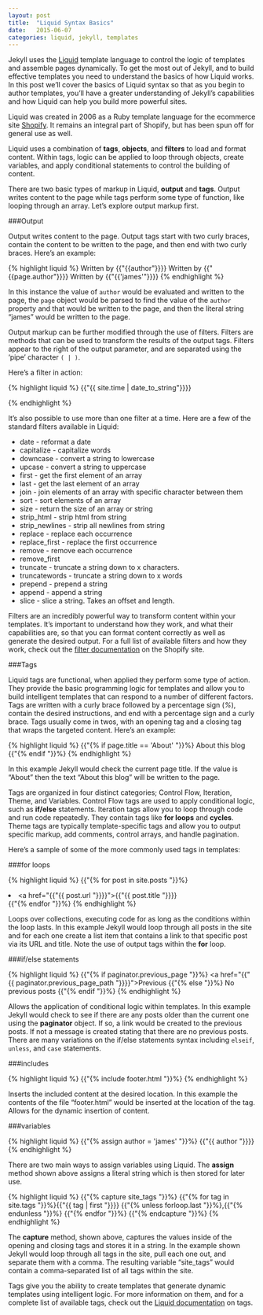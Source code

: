 ```yaml
---
layout: post
title:  "Liquid Syntax Basics"
date:   2015-06-07
categories: liquid, jekyll, templates
---
```

Jekyll uses the [Liquid](http://liquidmarkup.org/ "liquid") template language to control the logic of templates and assemble pages dynamically. To get the most out of Jekyll, and to build effective templates you need to understand the basics of how Liquid works. In this post we’ll cover the basics of Liquid syntax so that as you begin to author templates, you’ll have a greater understanding of Jekyll’s capabilities and how Liquid can help you build more powerful sites.

Liquid was created in 2006 as a Ruby template language for the ecommerce site [Shopify](https://docs.shopify.com/themes/liquid-documentation/basics "Shopify themes"). It remains an integral part of Shopify, but has been spun off for general use as well. 

Liquid uses a combination of **tags**, **objects**, and **filters** to load and format content. Within tags, logic can be applied to loop through objects, create variables, and apply conditional statements to control the building of content.

There are two basic types of markup in Liquid, **output** and **tags**. Output writes content to the page while tags perform some type of function, like looping through an array. Let’s explore output markup first.

###Output

Output writes content to the page. Output tags start with two curly braces, contain the content to be written to the page, and then end with two curly braces. Here’s an example:

{% highlight liquid %}
Written by {{"{{author"}}}}
Written by {{"{{page.author"}}}}
Written by {{"{{'james'"}}}}
{% endhighlight %}

In this instance the value of `author` would be evaluated and written to the page, the `page` object would be parsed to find the value of the `author` property and that would be written to the page, and then the literal string “james” would be written to the page.

Output markup can be further modified through the use of filters. Filters are methods that can be used to transform the results of the output tags. Filters appear to the right of the output parameter, and are separated using the ‘pipe’ character `( | )`.

Here’s a filter in action:

{% highlight liquid %}
{{"{{ site.time | date_to_string"}}}}
<!-- would output ‘22 Aug 2015’ -->
{% endhighlight %}

It’s also possible to use more than one filter at a time. Here are a few of the standard filters available in Liquid:

* date - reformat a date
* capitalize - capitalize words 
* downcase - convert a string to lowercase
* upcase - convert a string to uppercase
* first - get the first element of an array
* last - get the last element of an array
* join - join elements of an array with specific character between them
* sort - sort elements of an array
* size - return the size of an array or string
* strip_html - strip html from string
* strip_newlines - strip all newlines from string
* replace - replace each occurrence
* replace_first - replace the first occurrence 
* remove - remove each occurrence 
* remove_first
* truncate - truncate a string down to x characters.     
* truncatewords - truncate a string down to x words
* prepend - prepend a string
* append - append a string
* slice - slice a string. Takes an offset and length.

Filters are an incredibly powerful way to transform content within your templates. It’s important to understand how they work, and what their capabilities are, so that you can format content correctly as well as generate the desired output. For a full list of available filters and how they work, check out the [filter documentation](https://docs.shopify.com/themes/liquid-documentation/filters "filters") on the Shopify site.

###Tags

Liquid tags are functional, when applied they perform some type of action. They provide the basic programming logic for templates and allow you to build intelligent templates that can respond to a number of different factors. Tags are written with a curly brace followed by a percentage sign (*%*), contain the desired instructions, and end with a percentage sign and a curly brace. Tags usually come in twos, with an opening tag and a closing tag that wraps the targeted content. Here’s an example:

{% highlight liquid %}
{{"{% if page.title == 'About' "}}%}
    About this blog
{{"{% endif "}}%}
{% endhighlight %}

In this example Jekyll would check the current page title. If the value is “About” then the text “About this blog” will be written to the page. 

Tags are organized in four distinct categories; Control Flow, Iteration, Theme, and Variables. Control Flow tags are used to apply conditional logic, such as **if/else** statements. Iteration tags allow you to loop through code and run code repeatedly. They contain tags like **for loops** and **cycles**. Theme tags are typically template-specific tags and allow you to output specific markup, add comments, control arrays, and handle pagination.

Here’s a sample of some of the more commonly used tags in templates:

###for loops

{% highlight liquid %}
    {{"{% for post in site.posts "}}%}
      <li>
	  <a href="{{"{{ post.url "}}}}">{{"{{ post.title "}}}}</a>
      </li>
{{"{% endfor "}}%}
{% endhighlight %}

Loops over collections, executing code for as long as the conditions within the loop lasts. In this example Jekyll would loop through all posts in the site and for each one create a list item that contains a link to that specific post via its URL and title. Note the use of output tags within the **for** loop.

###if/else statements

{% highlight liquid %}
  {{"{% if paginator.previous_page "}}%}
     <a href="{{"{{ paginator.previous_page_path "}}}}">Previous</a>
  {{"{% else "}}%}
    <span>No previous posts</span>
  {{"{% endif "}}%}
{% endhighlight %}

Allows the application of conditional logic within templates. In this example Jekyll would check to see if there are any posts older than the current one using the **paginator** object. If so, a link would be created to the previous posts. If not a message is created stating that there are no previous posts. There are many variations on the if/else statements syntax including `elseif`, `unless`, and `case` statements. 

###includes

{% highlight liquid %}
  {{"{% include footer.html "}}%}
 {% endhighlight %}

Inserts the included content at the desired location. In this example the contents of the file “footer.html” would be inserted at the location of the tag. Allows for the dynamic insertion of content.

###variables

{% highlight liquid %}
  {{"{% assign author = 'james' "}}%}
  {{"{{ author "}}}}
 {% endhighlight %}

There are two main ways to assign variables using Liquid. The **assign** method shown above assigns a literal string which is then stored for later use.

{% highlight liquid %}
  {{"{% capture site_tags "}}%}
      {{"{% for tag in site.tags "}}%}{{"{{ tag | first "}}}}
           {{"{% unless forloop.last "}}%},{{"{% endunless "}}%}
      {{"{% endfor "}}%}
  {{"{% endcapture "}}%} 
{% endhighlight %}

The **capture** method, shown above, captures the values inside of the opening and closing tags and stores it in a string. In the example shown Jekyll would loop through all tags in the site, pull each one out, and separate them with a comma. The resulting variable “site_tags” would contain a comma-separated list of all tags within the site.

Tags give you the ability to create templates that generate dynamic templates using intelligent logic. For more information on them, and for a complete list of available tags, check out the [Liquid documentation](https://docs.shopify.com/themes/liquid-documentation/tags "tags documentation") on tags.


